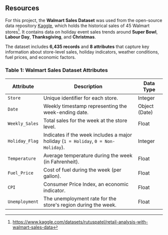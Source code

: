 ## Resources

For this project, the **Walmart Sales Dataset** was used from the open-source data repository [Kaggle](https://www.kaggle.com), which holds the historical sales of 45 Walmart stores[^3]. It contains data on holiday event sales trends around **Super Bowl**, **Labour Day**, **Thanksgiving**, and **Christmas**.

The dataset includes **6,435 records** and **8 attributes** that capture key information about store-level sales, holiday indicators, weather conditions, fuel prices, and economic factors.

### Table 1: Walmart Sales Dataset Attributes

| Attribute       | Description                                                                 | Data Type      |
|----------------|-----------------------------------------------------------------------------|----------------|
| `Store`         | Unique identifier for each store.                                            | Integer        |
| `Date`          | Weekly timestamp representing the week-ending date.                         | Object (Date)  |
| `Weekly_Sales`  | Total sales for the week at the store level.                                | Float          |
| `Holiday_Flag`  | Indicates if the week includes a major holiday (`1 = Holiday`, `0 = Non-Holiday`). | Integer    |
| `Temperature`   | Average temperature during the week (in Fahrenheit).                        | Float          |
| `Fuel_Price`    | Cost of fuel during the week (per gallon).                                  | Float          |
| `CPI`           | Consumer Price Index, an economic indicator.                                | Float          |
| `Unemployment`  | The unemployment rate for the store's region during the week.               | Float          |

[^3]:https://www.kaggle.com/datasets/rutuspatel/retail-analysis-with-walmart-sales-data
